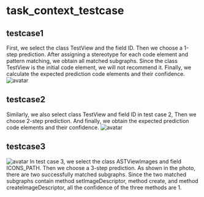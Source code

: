 # task_context_testcase
## testcase1
First, we select the class TestView and the field ID. Then we choose a 1-step prediction. After assigning a stereotype for each code element and pattern matching, we obtain all matched subgraphs. Since the class TestView is the initial code element, we will not recommend it. Finally, we calculate the expected prediction code elements and their confidence.
![avatar](https://raw.githubusercontent.com/alin-kk/task_context_testcase/main/testcase1.png)
## testcase2
Similarly, we also select class TestView and field ID in test case 2, Then we choose 2-step prediction. And finally, we obtain the expected prediction code elements and their confidence.
![avatar](https://raw.githubusercontent.com/alin-kk/task_context_testcase/main/testcase2.png)
## testcase3
![avatar](https://raw.githubusercontent.com/alin-kk/task_context_testcase/main/testcase3.png)
In test case 3, we select the class ASTViewImages and field ICONS_PATH. Then we choose a 3-step prediction. As shown in the photo, there are two successfully matched subgraphs. Since the two matched subgraphs contain method setImageDescriptor, method create, and method createImageDescriptor, all the confidence of the three methods are 1.
